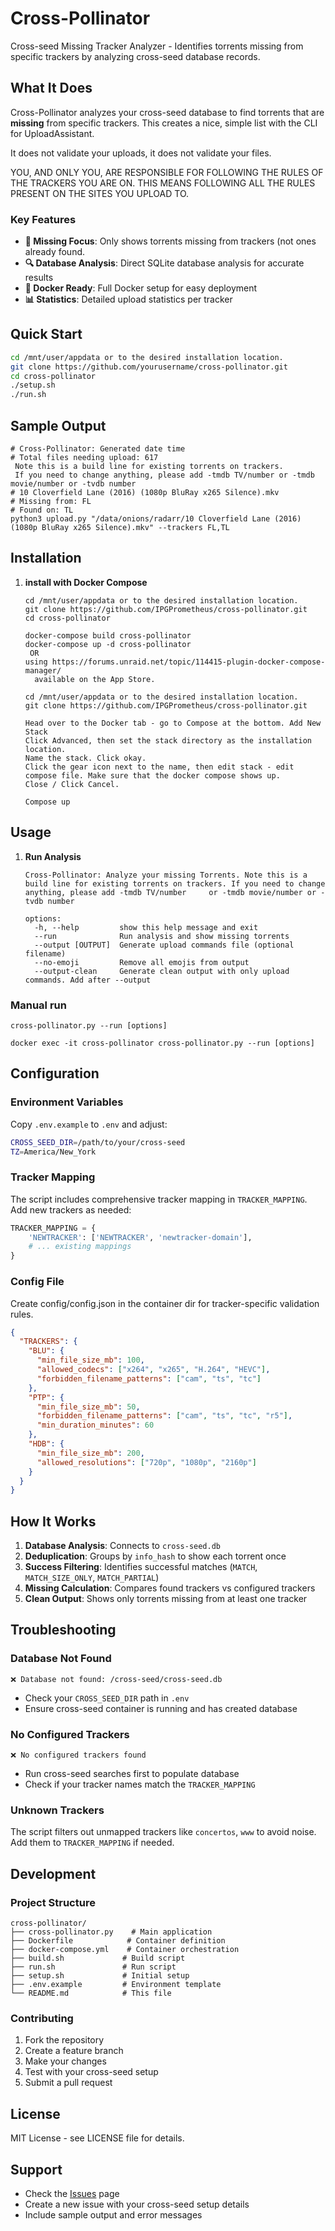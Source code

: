 # Cross-Pollinator

Cross-seed Missing Tracker Analyzer - Identifies torrents missing from specific trackers by analyzing cross-seed database records.

## What It Does

Cross-Pollinator analyzes your cross-seed database to find torrents that are **missing** from specific trackers.
This creates a nice, simple list with the CLI for UploadAssistant.

It does not validate your uploads, it does not validate your files. 

YOU, AND ONLY YOU, ARE RESPONSIBLE FOR FOLLOWING THE RULES OF THE TRACKERS YOU ARE ON. 
THIS MEANS FOLLOWING ALL THE RULES PRESENT ON THE SITES YOU UPLOAD TO. 

### Key Features

- **🎯 Missing Focus**: Only shows torrents missing from trackers (not ones already found.
- **🔍 Database Analysis**: Direct SQLite database analysis for accurate results
- **🐳 Docker Ready**: Full Docker setup for easy deployment
- **📊 Statistics**: Detailed upload statistics per tracker

## Quick Start

```bash
cd /mnt/user/appdata or to the desired installation location. 
git clone https://github.com/yourusername/cross-pollinator.git
cd cross-pollinator
./setup.sh
./run.sh
```

## Sample Output

```
# Cross-Pollinator: Generated date time
# Total files needing upload: 617
 Note this is a build line for existing torrents on trackers. 
 If you need to change anything, please add -tmdb TV/number or -tmdb movie/number or -tvdb number 
# 10 Cloverfield Lane (2016) (1080p BluRay x265 Silence).mkv
# Missing from: FL
# Found on: TL
python3 upload.py "/data/onions/radarr/10 Cloverfield Lane (2016) (1080p BluRay x265 Silence).mkv" --trackers FL,TL
```

## Installation
1. **install with Docker Compose**
   ```
   cd /mnt/user/appdata or to the desired installation location. 
   git clone https://github.com/IPGPrometheus/cross-pollinator.git
   cd cross-pollinator

   docker-compose build cross-pollinator
   docker-compose up -d cross-pollinator 
    OR 
   using https://forums.unraid.net/topic/114415-plugin-docker-compose-manager/ 
     available on the App Store. 

   cd /mnt/user/appdata or to the desired installation location.  
   git clone https://github.com/IPGPrometheus/cross-pollinator.git

   Head over to the Docker tab - go to Compose at the bottom. Add New Stack
   Click Advanced, then set the stack directory as the installation location. 
   Name the stack. Click okay.
   Click the gear icon next to the name, then edit stack - edit compose file. Make sure that the docker compose shows up. 
   Close / Click Cancel. 

   Compose up 
   ```

## Usage
1. **Run Analysis**
   ```
   Cross-Pollinator: Analyze your missing Torrents. Note this is a build line for existing torrents on trackers. If you need to change anything, please add -tmdb TV/number     or -tmdb movie/number or -tvdb number

   options:
     -h, --help         show this help message and exit
     --run              Run analysis and show missing torrents
     --output [OUTPUT]  Generate upload commands file (optional filename)
     --no-emoji         Remove all emojis from output
     --output-clean     Generate clean output with only upload commands. Add after --output
   ```

### Manual run

```console
cross-pollinator.py --run [options]
```

```Command Line
docker exec -it cross-pollinator cross-pollinator.py --run [options]
```

## Configuration

### Environment Variables

Copy `.env.example` to `.env` and adjust:

```bash
CROSS_SEED_DIR=/path/to/your/cross-seed
TZ=America/New_York
```

### Tracker Mapping

The script includes comprehensive tracker mapping in `TRACKER_MAPPING`. Add new trackers as needed:

```python
TRACKER_MAPPING = {
    'NEWTRACKER': ['NEWTRACKER', 'newtracker-domain'],
    # ... existing mappings
}
```

### Config File 

Create config/config.json in the container dir for tracker-specific validation rules.

```json
{
  "TRACKERS": {
    "BLU": {
      "min_file_size_mb": 100,
      "allowed_codecs": ["x264", "x265", "H.264", "HEVC"],
      "forbidden_filename_patterns": ["cam", "ts", "tc"]
    },
    "PTP": {
      "min_file_size_mb": 50,
      "forbidden_filename_patterns": ["cam", "ts", "tc", "r5"],
      "min_duration_minutes": 60
    },
    "HDB": {
      "min_file_size_mb": 200,
      "allowed_resolutions": ["720p", "1080p", "2160p"]
    }
  }
}

```

## How It Works

1. **Database Analysis**: Connects to `cross-seed.db`
2. **Deduplication**: Groups by `info_hash` to show each torrent once
3. **Success Filtering**: Identifies successful matches (`MATCH`, `MATCH_SIZE_ONLY`, `MATCH_PARTIAL`)
4. **Missing Calculation**: Compares found trackers vs configured trackers
5. **Clean Output**: Shows only torrents missing from at least one tracker

## Troubleshooting

### Database Not Found
```
❌ Database not found: /cross-seed/cross-seed.db
```
- Check your `CROSS_SEED_DIR` path in `.env`
- Ensure cross-seed container is running and has created database

### No Configured Trackers
```
❌ No configured trackers found
```
- Run cross-seed searches first to populate database
- Check if your tracker names match the `TRACKER_MAPPING`

### Unknown Trackers
The script filters out unmapped trackers like `concertos`, `www` to avoid noise. Add them to `TRACKER_MAPPING` if needed.

## Development

### Project Structure
```
cross-pollinator/
├── cross-pollinator.py    # Main application
├── Dockerfile            # Container definition
├── docker-compose.yml    # Container orchestration
├── build.sh             # Build script
├── run.sh               # Run script
├── setup.sh             # Initial setup
├── .env.example         # Environment template
└── README.md            # This file
```

### Contributing

1. Fork the repository
2. Create a feature branch
3. Make your changes
4. Test with your cross-seed setup
5. Submit a pull request

## License

MIT License - see LICENSE file for details.

## Support

- Check the [Issues](https://github.com/yourusername/cross-pollinator/issues) page
- Create a new issue with your cross-seed setup details
- Include sample output and error messages
